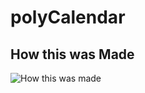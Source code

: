 # polyCalendar
## How this was Made
![How this was made](https://lakelandcamel.scene7.com/is/image/LakelandCamel/72388_2?$800$)
